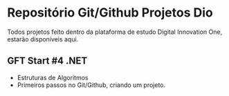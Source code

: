 # Repositório Git/Github Projetos Dio
Todos projetos feito dentro da plataforma de estudo Digital Innovation One, estarão disponíveis aqui.

## GFT Start #4 .NET
- Estruturas de Algoritmos 
- Primeiros passos no Git/Github, criando um projeto.
